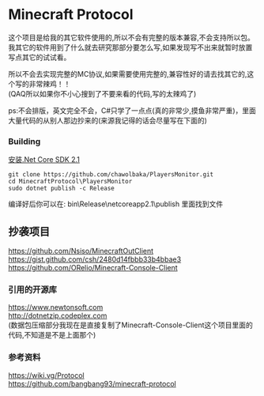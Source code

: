 # Minecraft Protocol
这个项目是给我的其它软件使用的,所以不会有完整的版本兼容,不会支持所以包。
我其它的软件用到了什么就去研究那部分要怎么写,如果发现写不出来就暂时放置写点其它的试试看。  
  
所以不会去实现完整的MC协议,如果需要使用完整的,兼容性好的请去找其它的,这个写的非常辣鸡！！  
(QAQ所以如果你不小心搜到了不要来看的代码,写的太辣鸡了)  
  
ps:不会排版，英文完全不会，C#只学了一点点(真的非常少,摸鱼非常严重)，里面大量代码的从别人那边抄来的(来源我记得的话会尽量写在下面的)

### Building
[安装.Net Core SDK 2.1](https://www.microsoft.com/net/download/dotnet-core/2.1 "安装.Net Core SDK 2.1")

    git clone https://github.com/chawolbaka/PlayersMonitor.git
    cd MinecraftProtocol\PlayersMonitor
    sudo dotnet publish -c Release
编译好后你可以在: bin\Release\netcoreapp2.1\publish 里面找到文件

## 抄袭项目
https://github.com/Nsiso/MinecraftOutClient  
https://gist.github.com/csh/2480d14fbbb33b4bbae3  
https://github.com/ORelio/Minecraft-Console-Client  
### 引用的开源库
https://www.newtonsoft.com  
http://dotnetzip.codeplex.com  
(数据包压缩部分我现在是直接复制了Minecraft-Console-Client这个项目里面的代码,不知道是不是上面那个)
### 参考资料
https://wiki.vg/Protocol  
https://github.com/bangbang93/minecraft-protocol   